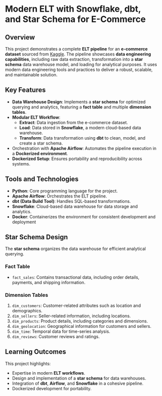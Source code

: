 # Modern ELT with Snowflake, dbt, and Star Schema for E-Commerce
## Overview
This project demonstrates a complete **ELT pipeline** for an **e-commerce dataset** sourced from [Kaggle](https://www.kaggle.com/datasets/olistbr/brazilian-ecommerce?select=olist_products_dataset.csv). The pipeline showcases **data engineering capabilities**, including raw data extraction, transformation into a **star schema** data warehouse model, and loading for analytical purposes. It uses modern data engineering tools and practices to deliver a robust, scalable, and maintainable solution.
## Key Features
- **Data Warehouse Design**: Implements a **star schema** for optimized querying and analytics, featuring a **fact table** and multiple **dimension tables**.
- **Modular ELT Workflow**:
  - **Extract**: Data ingestion from the e-commerce dataset.
  - **Load**: Data stored in **Snowflake**, a modern cloud-based data warehouse.
  - **Transform**: Data transformation using **dbt** to clean, model, and create a star schema.
- Orchestration with **Apache Airflow**: Automates the pipeline execution in a **Dockerized environment**.
- **Dockerized Setup**: Ensures portability and reproducibility across systems.
## Tools and Technologies
- **Python**: Core programming language for the project.
- **Apache Airflow**: Orchestrates the ELT pipeline.
- **dbt (Data Build Tool)**: Handles SQL-based transformations.
- **Snowflake**: Cloud-based data warehouse for data storage and analytics.
- **Docker**: Containerizes the environment for consistent development and deployment
## Star Schema Design
The **star schema** organizes the data warehouse for efficient analytical querying.
### Fact Table
- `fact_sales`: Contains transactional data, including order details, payments, and shipping information.
### Dimension Tables
1. `dim_customers`: Customer-related attributes such as location and demographics.
2. `dim_sellers`: Seller-related information, including locations.
3. `dim_products`: Product details, including categories and dimensions.
4. `dim_geolocation`: Geographical information for customers and sellers.
5. `dim_time`: Temporal data for time-series analysis.
6. `dim_reviews`: Customer reviews and ratings.
## Learning Outcomes
This project highlights:
- Expertise in modern **ELT workflows**.
- Design and implementation of a **star schema** for data warehouses.
- Integration of **dbt**, **Airflow**, and **Snowflake** in a cohesive pipeline.
- Dockerized development for portability.
